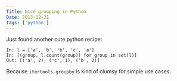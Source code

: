 ```yaml
---
Title: Nice grouping in Python
Date: 2013-12-31 
Tags: ['python']
---
```


Just found another cute python recipe:

    In: l = ['a', 'b', 'b', 'c', 'a']
    In: [(group, l.count(group)) for group in set(l)]
    Out: [('a', 2), ('c', 1), ('b', 2)]

Because `itertools.groupby` is kind of clumsy for simple use cases.
